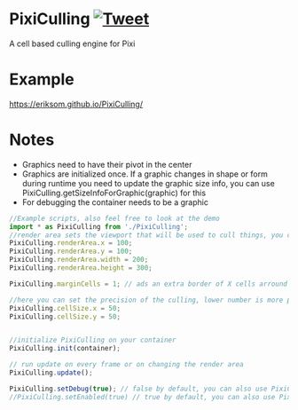 # PixiCulling [![Tweet](https://img.shields.io/twitter/url/http/shields.io.svg?style=social)](https://twitter.com/intent/tweet?text=Checkout%20this%20culling%20engine%20for%20pixi&url=https://github.com/ErikSom/PixiCulling&hashtags=pixi)
A cell based culling engine for Pixi

# Example
https://eriksom.github.io/PixiCulling/

# Notes
* Graphics need to have their pivot in the center
* Graphics are initialized once. If a graphic changes in shape or form during runtime you need to update the graphic size info, you can use PixiCulling.getSizeInfoForGraphic(graphic) for this
* For debugging the container needs to be a graphic

```javascript
//Example scripts, also feel free to look at the demo
import * as PixiCulling from './PixiCulling';
//render area sets the viewport that will be used to cull things, you can also change these during runtime
PixiCulling.renderArea.x = 100;
PixiCulling.renderArea.y = 100;
PixiCulling.renderArea.width = 200;
PixiCulling.renderArea.height = 300;

PixiCulling.marginCells = 1; // ads an extra border of X cells arround the renderArea, usefull when setting renderArea to full screen and you dont want big objects to pop in the screen, default=0 You can also set this to a negative number.

//here you can set the precision of the culling, lower number is more precision, don't change these during runtime
PixiCulling.cellSize.x = 50;
PixiCulling.cellSize.y = 50;


//initialize PixiCulling on your container
PixiCulling.init(container);

// run update on every frame or on changing the render area
PixiCulling.update();

PixiCulling.setDebug(true); // false by default, you can also use PixiCulling.toggleDebug();
//PixiCulling.setEnabled(true) // true by default, you can also use PixiCulling.toggleEnabled();

```
